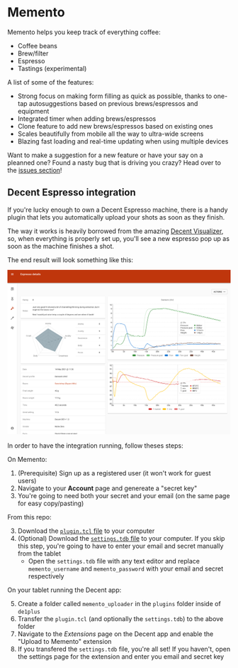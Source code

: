 # Memento

Memento helps you keep track of everything coffee:

- Coffee beans
- Brew/filter
- Espresso
- Tastings (experimental)

A list of some of the features:

- Strong focus on making form filling as quick as possible, thanks to one-tap autosuggestions based on previous brews/espressos and equipment
- Integrated timer when adding brews/espressos
- Clone feature to add new brews/espressos based on existing ones
- Scales beautifully from mobile all the way to ultra-wide screens
- Blazing fast loading and real-time updating when using multiple devices

Want to make a suggestion for a new feature or have your say on a pleanned one? Found a nasty bug that is driving you crazy? Head over to the [issues section](https://github.com/stassinari/memento/issues)!

## Decent Espresso integration

If you're lucky enough to own a Decent Espresso machine, there is a handy plugin that lets you automatically upload your shots as soon as they finish.

The way it works is heavily borrowed from the amazing [Decent Visualizer](https://github.com/miharekar/decent-visualizer), so, when everything is properly set up, you'll see a new espresso pop up as soon as the machine finishes a shot.

The end result will look something like this:

<img src="docs/decent-graph.png" width=512 />

In order to have the integration running, follow theses steps:

On Memento:

1. (Prerequisite) Sign up as a registered user (it won't work for guest users)
2. Navigate to your **Account** page and genereate a "secret key"
3. You're going to need both your secret and your email (on the same page for easy copy/pasting) 

From this repo:

3. Download the [`plugin.tcl` file](external/decent/memento_uploader/plugin.tcl) to your computer
4. (Optional) Download the [`settings.tdb` file](external/decent/memento_uploader/settings.tdb) to your computer. If you skip this step, you're going to have to enter your email and secret manually from the tablet
   - Open the `settings.tdb` file with any text editor and replace `memento_username` and `memento_password` with your email and secret respectively

On your tablet running the Decent app:

5. Create a folder called `memento_uploader` in the `plugins` folder inside of `de1plus`
6. Transfer the `plugin.tcl` (and optionally the `settings.tdb`) to the above folder
7. Navigate to the *Extensions* page on the Decent app and enable the "Upload to Memento" extension
8. If you transfered the `settings.tdb` file, you're all set! If you haven't, open the settings page for the extension and enter you email and secret key